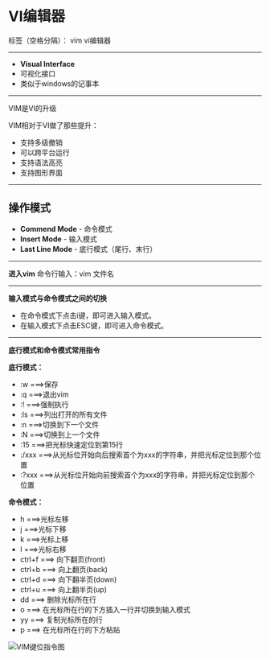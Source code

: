 ﻿# VI编辑器

标签（空格分隔）： vim vi编辑器

---

- **Visual Interface**
- 可视化接口
- 类似于windows的记事本

----------

VIM是VI的升级

VIM相对于VI做了那些提升：
- 支持多级撤销
- 可以跨平台运行
- 支持语法高亮
- 支持图形界面

----------

**操作模式**
--------
- **Commend Mode** - 命令模式
- **Insert Mode** - 输入模式
- **Last Line Mode** - 底行模式（尾行、末行）

----------

**进入vim**
命令行输入：vim 文件名

----------


**输入模式与命令模式之间的切换**

- 在命令模式下点击i键，即可进入输入模式。
- 在输入模式下点击ESC键，即可进入命令模式。

----------

**底行模式和命令模式常用指令**

**底行模式：**

- :w ===>保存
- :q ===>退出vim
- :! ===>强制执行
- :ls ===>列出打开的所有文件
- :n ===>切换到下一个文件
- :N ===>切换到上一个文件
- :15 ===>把光标快速定位到第15行
- :/xxx ===>从光标位开始向后搜索首个为xxx的字符串，并把光标定位到那个位置
- :?xxx ===>从光标位开始向前搜索首个为xxx的字符串，并把光标定位到那个位置

**命令模式：**

- h ===>光标左移
- j ===>光标下移
- k ===>光标上移
- l ===>光标右移
- ctrl+f ===> 向下翻页(front)
- ctrl+b ===> 向上翻页(back)
- ctrl+d ===> 向下翻半页(down)
- ctrl+u ===> 向上翻半页(up)
- dd ===> 删除光标所在行
- o ===> 在光标所在行的下方插入一行并切换到输入模式
- yy ===> 复制光标所在的行
- p ===> 在光标所在行的下方粘贴

![VIM键位指令图][1]


  [1]: http://www.zhuangjiyuan.com/img/allimg/170323/0F63G1P_0.gif